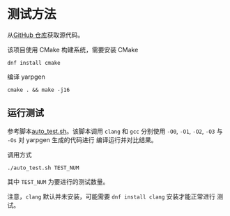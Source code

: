 # 测试方法

从[GitHub 仓库](https://github.com/intel/yarpgen)获取源代码。

该项目使用 CMake 构建系统，需要安装 CMake

```
dnf install cmake
```

编译 yarpgen

```
cmake . && make -j16
```

## 运行测试

参考脚本[auto\_test.sh](./auto_test.sh)。该脚本调用 `clang` 和 `gcc`
分别使用 `-O0`, `-O1`, `-O2`, `-O3` 与 `-Os` 对 yarpgen 生成的代码进行
编译运行并对比结果。

调用方式

```
./auto_test.sh TEST_NUM
```

其中 `TEST_NUM` 为要进行的测试数量。

注意，`clang` 默认并未安装，可能需要 `dnf install clang` 安装才能正常进行
测试。
